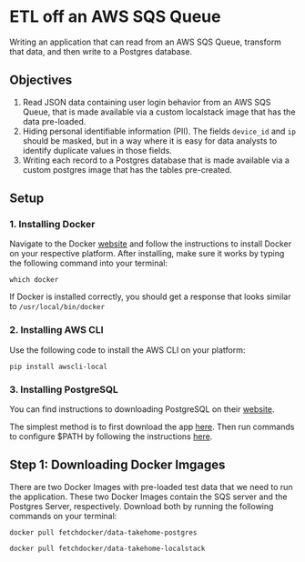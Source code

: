 # ETL off an AWS SQS Queue

Writing an application that can read from an AWS SQS Queue, transform that data, and then write to a Postgres database.


## Objectives

1. Read JSON data containing user login behavior from an AWS SQS Queue, that is made
available via a custom localstack image that has the data pre-loaded.
2. Hiding personal identifiable information (PII). The fields `device_id` and `ip`
should be masked, but in a way where it is easy for data analysts to identify duplicate
values in those fields.
3. Writing each record to a Postgres database that is made available via a custom postgres image that
has the tables pre-created.

## Setup

### 1. Installing Docker

Navigate to the Docker [website](https://docs.docker.com/get-docker/) and follow the instructions to install Docker on your respective platform. After installing, make sure it works by typing the following command into your terminal:

```
which docker
```

If Docker is installed correctly, you should get a response that looks similar to `/usr/local/bin/docker`

### 2. Installing AWS CLI

Use the following code to install the AWS CLI on your platform:

```
pip install awscli-local
```

### 3. Installing PostgreSQL

You can find instructions to downloading PostgreSQL on their [website](https://www.postgresql.org/download/).

The simplest method is to first download the app [here](https://postgresapp.com/downloads.html). Then run commands to configure $PATH by following the instructions [here](https://postgresapp.com/documentation/cli-tools.html).

## Step 1: Downloading Docker Imgages

There are two Docker Images with pre-loaded test data that we need to run the application. These two Docker Images contain the SQS server and the Postgres Server, respectively. Download both by running the following commands on your terminal:

```
docker pull fetchdocker/data-takehome-postgres
```

```
docker pull fetchdocker/data-takehome-localstack
```


